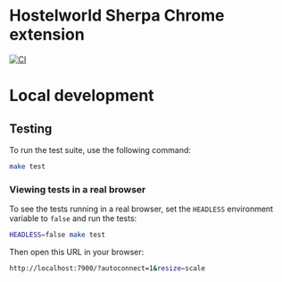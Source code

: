 # Hostelworld Sherpa Chrome extension

[![CI](https://github.com/nomadsherpa/hostelworld_sherpa/actions/workflows/ci.yml/badge.svg)](https://github.com/nomadsherpa/hostelworld_sherpa/actions/workflows/ci.yml)

# Local development

## Testing

To run the test suite, use the following command:

```sh
make test
```

### Viewing tests in a real browser

To see the tests running in a real browser, set the `HEADLESS` environment variable to `false` and run the tests:

```sh
HEADLESS=false make test
```

Then open this URL in your browser:

```sh
http://localhost:7900/?autoconnect=1&resize=scale
```
